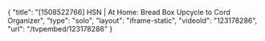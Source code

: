 {
    "title": "[1508522766] HSN | At Home: Bread Box Upcycle to Cord Organizer",
    "type": "solo",
    "layout": "iframe-static",
    "videoId": "123178286",
    "url": "\/tvpembed\/123178286"
}